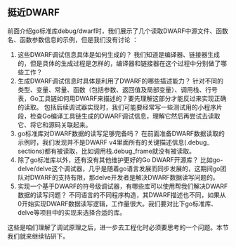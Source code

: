 ## 挺近DWARF

前面介绍go标准库debug/dwarf时，我们展示了几个读取DWARF中源文件、函数名、函数参数信息的示例，但是我们没有讨论 ：

1. 这些DWARF调试信息具体是如何生成的？
   我们知道是编译器、链接器生成的，但是具体的生成过程是怎样的，编译器和链接器在这个过程中分别做了哪些工作？
2. 生成DWARF调试信息时具体是利用了DWARF的哪些描述能力？
   针对不同的类型、变量、常量、函数（包括参数、返回值及局部变量）、调用栈、行号表，Go工具链如何用DWARF来描述的？要先理解这部分才能反过来实现正确的读取。
   包括后续调试器实现时，我们可能要经常写一些测试用的小程序片段，检查Go编译工具链生成的DWARF调试信息，理解它然后再尝试去读取它、将它和源码关联起来。
3. go标准库对DWARF数据的读写足够完备吗？
   在前面准备DWARF数据读取的示例时，我们发现并不是DWARF v4里面所有的关键描述信息(.debug_ sections)都有被读取，比如调用栈.debug_frame就没有被读取。
4. 除了go标准库以外，还有没有其他维护更好的Go DWARF开源库？
   比如go-delve/delve这个调试器，几乎是随着go语言发展而同步发展的，这期间go团队对DWARF的支持有限，那delve开发者是解决DWARF数据读写问题的。
5. 实现一个基于DWARF的符号级调试器，有哪些库可以使用帮我们解决DWARF数据的读写问题？
   不同语言的不同程序构造，其DWARF描述也不同，如果从0开始实现DWARF数据读写逻辑，工作量很大。我们要对比下go标准库、delve等项目中的实现来选择合适的库。

这些是咱们理解了调试原理之后，进一步去工程化时必须要思考的一个问题。本节我们就来继续钻研下。
